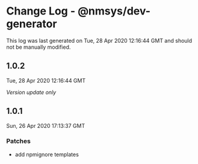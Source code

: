 # Change Log - @nmsys/dev-generator

This log was last generated on Tue, 28 Apr 2020 12:16:44 GMT and should not be manually modified.

## 1.0.2
Tue, 28 Apr 2020 12:16:44 GMT

*Version update only*

## 1.0.1
Sun, 26 Apr 2020 17:13:37 GMT

### Patches

- add npmignore templates

